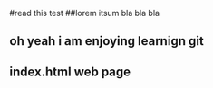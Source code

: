 #read this test
##lorem itsum bla bla bla
## oh yeah i am enjoying learnign git
## index.html web page